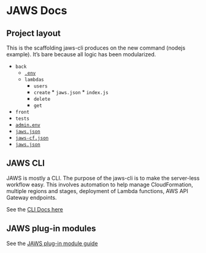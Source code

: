 # JAWS Docs

## Project layout

This is the scaffolding jaws-cli produces on the new command (nodejs example).  It’s bare because all logic has been modularized.

* `back`
  *  [`.env`](./commands.md#env)
  *  `lambdas`
     *  `users`
       *  `create`
         *  `jaws.json`
         *  `index.js`
       *  `delete`
       *  `get`
* `front`
* `tests`
* [`admin.env`](./admin-env.md)
* [`jaws.json`](./jaws-json.md)
* [`jaws-cf.json`](./jaws-cf-json.md)
* [`jaws.json`](./jaws-json.md)

## JAWS CLI

JAWS is mostly a CLI.  The purpose of the jaws-cli is to make the server-less workflow easy.  This involves automation to help manage CloudFormation, multiple regions and stages, deployment of Lambda functions, AWS API Gateway endpoints.

See the [CLI Docs here](./commands.md)

## JAWS plug-in modules

See the [JAWS plug-in module guide](./plugin-module-guide.md)
